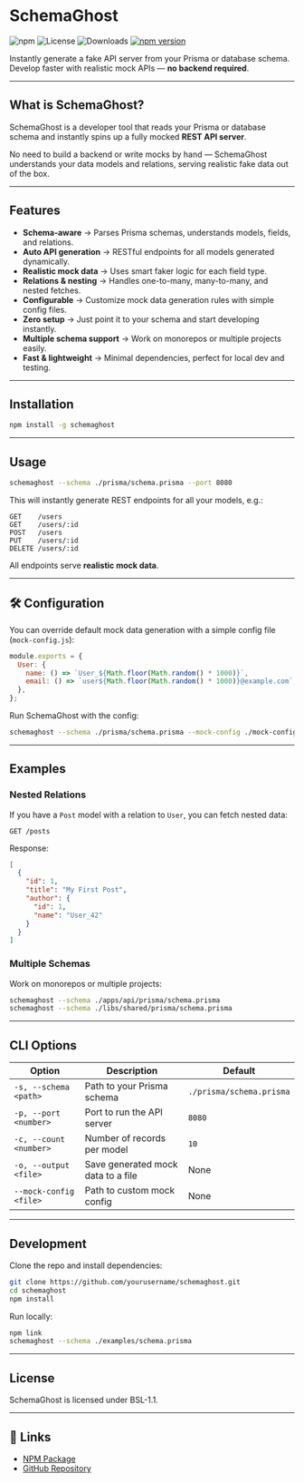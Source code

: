 # SchemaGhost

![npm](https://img.shields.io/npm/v/schemaghost)
![License](https://img.shields.io/npm/l/schemaghost)
![Downloads](https://img.shields.io/npm/dt/schemaghost)
[![npm version](https://img.shields.io/npm/v/schemaghost.svg)](https://www.npmjs.com/package/schemaghost)


Instantly generate a fake API server from your Prisma or database schema. Develop faster with realistic mock APIs — **no backend required**.

---

##  What is SchemaGhost?

SchemaGhost is a developer tool that reads your Prisma or database schema and instantly spins up a fully mocked **REST API server**.

No need to build a backend or write mocks by hand — SchemaGhost understands your data models and relations, serving realistic fake data out of the box.

---

##  Features

* **Schema-aware** → Parses Prisma schemas, understands models, fields, and relations.
* **Auto API generation** → RESTful endpoints for all models generated dynamically.
* **Realistic mock data** → Uses smart faker logic for each field type.
* **Relations & nesting** → Handles one-to-many, many-to-many, and nested fetches.
* **Configurable** → Customize mock data generation rules with simple config files.
* **Zero setup** → Just point it to your schema and start developing instantly.
* **Multiple schema support** → Work on monorepos or multiple projects easily.
* **Fast & lightweight** → Minimal dependencies, perfect for local dev and testing.

---

##  Installation

```bash
npm install -g schemaghost
```

---

##  Usage

```bash
schemaghost --schema ./prisma/schema.prisma --port 8080
```

This will instantly generate REST endpoints for all your models, e.g.:

```
GET    /users
GET    /users/:id
POST   /users
PUT    /users/:id
DELETE /users/:id
```

All endpoints serve **realistic mock data**.

---

## 🛠 Configuration

You can override default mock data generation with a simple config file (`mock-config.js`):

```js
module.exports = {
  User: {
    name: () => `User_${Math.floor(Math.random() * 1000)}`,
    email: () => `user${Math.floor(Math.random() * 1000)}@example.com`,
  },
};
```

Run SchemaGhost with the config:

```bash
schemaghost --schema ./prisma/schema.prisma --mock-config ./mock-config.js
```

---

##  Examples

### Nested Relations

If you have a `Post` model with a relation to `User`, you can fetch nested data:

```
GET /posts
```

Response:

```json
[
  {
    "id": 1,
    "title": "My First Post",
    "author": {
      "id": 1,
      "name": "User_42"
    }
  }
]
```

### Multiple Schemas

Work on monorepos or multiple projects:

```bash
schemaghost --schema ./apps/api/prisma/schema.prisma
schemaghost --schema ./libs/shared/prisma/schema.prisma
```

---

##  CLI Options

| Option                 | Description                        | Default                  |
| ---------------------- | ---------------------------------- | ------------------------ |
| `-s, --schema <path>`  | Path to your Prisma schema         | `./prisma/schema.prisma` |
| `-p, --port <number>`  | Port to run the API server         | `8080`                   |
| `-c, --count <number>` | Number of records per model        | `10`                     |
| `-o, --output <file>`  | Save generated mock data to a file | None                     |
| `--mock-config <file>` | Path to custom mock config         | None                     |

---

##  Development

Clone the repo and install dependencies:

```bash
git clone https://github.com/yourusername/schemaghost.git
cd schemaghost
npm install
```

Run locally:

```bash
npm link
schemaghost --schema ./examples/schema.prisma
```

---

##  License

SchemaGhost is licensed under BSL-1.1.

---

## 🔗 Links

* [NPM Package](https://www.npmjs.com/package/schemaghost)
* [GitHub Repository](https://github.com/yourusername/schemaghost)
